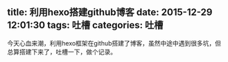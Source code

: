 title: 利用hexo搭建github博客
date: 2015-12-29 12:01:30
tags: 吐槽
categories: 吐槽
---

今天心血来潮，利用hexo框架在github搭建了博客，虽然中途中遇到很多坑，但总算搭建下来了，吐槽一下，做个记录。